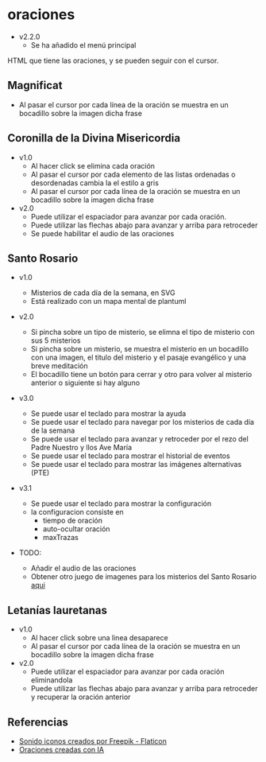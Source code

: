 # oraciones

- v2.2.0
  - Se ha añadido el menú principal

HTML que tiene las oraciones, y se pueden seguir con el cursor.

## Magnificat

- Al pasar el cursor por cada línea de la oración se muestra en un bocadillo sobre la imagen dicha frase

## Coronilla de la Divina Misericordia

- v1.0
  - Al hacer click se elimina cada oración
  - Al pasar el cursor por cada elemento de las listas ordenadas o desordenadas cambia la el estilo a gris
  - Al pasar el cursor por cada línea de la oración se muestra en un bocadillo sobre la imagen dicha frase
- v2.0
  - Puede utilizar el espaciador para avanzar por cada oración.
  - Puede utilizar las flechas abajo para avanzar y arriba para retroceder
  - Se puede habilitar el audio de las oraciones

## Santo Rosario

- v1.0
  - Misterios de cada día de la semana, en SVG
  - Está realizado con un mapa mental de plantuml
- v2.0
  - Si pincha sobre un tipo de misterio, se elimna el tipo de misterio con sus 5 misterios
  - Si pincha sobre un misterio, se muestra el misterio en un bocadillo con una imagen, el titulo del misterio y el pasaje evangélico y una breve meditación
  - El bocadillo tiene un botón para cerrar y otro para volver al misterio anterior o siguiente si hay alguno
- v3.0
  - Se puede usar el teclado para mostrar la ayuda
  - Se puede usar el teclado para navegar por los misterios de cada día de la semana
  - Se puede usar el teclado para avanzar y retroceder por el rezo del Padre Nuestro y llos Ave María
  - Se puede usar el teclado para mostrar el historial de eventos
  - Se puede usar el teclado para mostrar las imágenes alternativas (PTE)
- v3.1
  - Se puede usar el teclado para mostrar la configuración
  - la configuracion consiste en
    - tiempo de oración
    - auto-ocultar oración
    - maxTrazas
  
- TODO:
  - Añadir el audio de las oraciones
  - Obtener otro juego de imagenes para los misterios del Santo Rosario [aqui](https://cofradiarosario.net/misterios.htm)

## Letanías lauretanas

- v1.0
  - Al hacer click sobre una linea desaparece
  - Al pasar el cursor por cada línea de la oración se muestra en un bocadillo sobre la imagen dicha frase
- v2.0
  - Puede utilizar el espaciador para avanzar por cada oración eliminandola
  - Puede utilizar las flechas abajo para avanzar y arriba para retroceder y recuperar la oración anterior
  
## Referencias

- [Sonido iconos creados por Freepik - Flaticon](https://www.flaticon.es/iconos-gratis/sonido)
- [Oraciones creadas con IA](https://www.hailuo.ai/audio)
